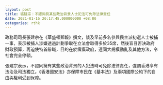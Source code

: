 ```yaml
---
layout: post
title: 張建宗：不認同具某些政治背景人士犯法可免除法律責任
date: 2021-01-16 20:17:48.000000000 +08:00
categories: rthk
---
```


政務司司長張建宗在《華盛頓郵報》撰文，談及早前多名參與民主派初選人士被捕一事，表示被捕人涉嫌透過計劃爭取在立法會取得多於35席，然後盲目否決政府財政預算，再迫使特首辭職，目的在於癱瘓政府，連同大規模動亂及其他方法，令社會完全停頓。

張建宗表示，不認同擁有某些政治背景的人犯法時可免除法律責任，強調香港享有法治及司法獨立，《香港國安法》亦保障市民在《基本法》及兩項國際公約下的自由與權利受到保障。
